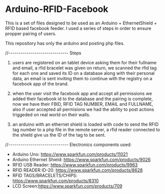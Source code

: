 Arduino-RFID-Facebook
=====================

This is a set of files designed to be used as an Arduino + EthernetShield + RFID based facebook feeder.
I used a series of steps in order to ensure propper pairing of users. 

This repository has only the arduino and posting php files.

//------------------------------
Steps

1. users are registered on an tablet device asking them for their fullname and email, a rfid bracelet was given on return, we scanned the rfid tag for each one and saved its ID on a database along with their personal data, an email 
is sent inviting them to continue with the registry on a facebook app of the brand.

2. when the user visit the facebook app and accept all permissions we added their facebook id to the database and the pairing is complete,
now we have their FBID, RFID TAG NUMBER, EMAIL and FULLNAME, also if user accepted all permisions we had the ability to post actions triggeded on real world on their walls.

3. an arduino with an ethernet shield is loaded with code to send the RFID tag number to a php file in the remote server, a rfid reader connected to the shield give us the ID of the tag to be sent.

//------------------------------
Electronics components used:

- Arduino Uno: https://www.sparkfun.com/products/11021
- Arduino Ethernet Shield: https://www.sparkfun.com/products/9026
- RFID USB Reader: https://www.sparkfun.com/products/9963
- RFID READER ID-20: https://www.sparkfun.com/products/8628
- RFID TAGS/BRACELETS/CHIPS: https://www.sparkfun.com/products/8310
- LCD Screen:https://www.sparkfun.com/products/709




